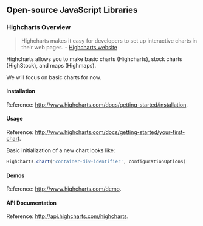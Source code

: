 ## Open-source JavaScript Libraries

### Highcharts Overview

> Highcharts makes it easy for developers to set up interactive charts in their web pages. - [Highcharts website](http://www.highcharts.com/)

Highcharts allows you to make basic charts (Highcharts), stock charts (HighStock), and maps (Highmaps).

We will focus on basic charts for now.

#### Installation

Reference: http://www.highcharts.com/docs/getting-started/installation.

#### Usage

Reference: http://www.highcharts.com/docs/getting-started/your-first-chart.

Basic initialization of a new chart looks like:

```` js
Highcharts.chart('container-div-identifier', configurationOptions)
````

#### Demos

Reference: http://www.highcharts.com/demo.

#### API Documentation

Reference: http://api.highcharts.com/highcharts.
